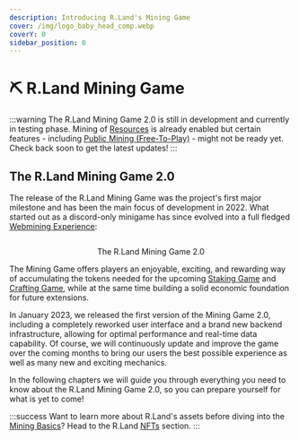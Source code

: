 ```yaml
---
description: Introducing R.Land's Mining Game
cover: /img/logo_baby_head_comp.webp
coverY: 0
sidebar_position: 0
---
```


# ⛏ R.Land Mining Game

:::warning
The R.Land Mining Game 2.0 is still in development and currently in testing phase. Mining of [Resources](/tokenomics/in-game-tokens/resources-alloy-circuit-pixel-rgas) is already enabled but certain features - including [Public Mining (Free-To-Play)](public-mining-free-to-play.md) - might not be ready yet. Check back soon to get the latest updates!&#x20;
:::

## The R.Land Mining Game 2.0

The release of the R.Land Mining Game was the project's first major milestone and has been the main focus of development in 2022. What started out as a discord-only minigame has since evolved into a full fledged [Webmining Experience](https://play.r.land/mine):

<center><img src="/img/homepage full.PNG" alt="" /><figcaption><p>The R.Land Mining Game 2.0</p></figcaption></center>

The Mining Game offers players an enjoyable, exciting, and rewarding way of accumulating the tokens needed for the upcoming [Staking Game](/upcoming-features/r.land-staking-game) and [Crafting Game](/upcoming-features/r.land-crafting-game), while at the same time building a solid economic foundation for future extensions.

In January 2023, we released the first version of the Mining Game 2.0, including a completely reworked user interface and a brand new backend infrastructure, allowing for optimal performance and real-time data capability. Of course, we will continuously update and improve the game over the coming months to bring our users the best possible experience as well as many new and exciting mechanics.

In the following chapters we will guide you through everything you need to know about the R.Land Mining Game 2.0, so you can prepare yourself for what is yet to come!

:::success
Want to learn more about R.Land's assets before diving into the [Mining Basics](mining-basics.md)? Head to the R.Land [NFTs](broken-reference) section.
:::
